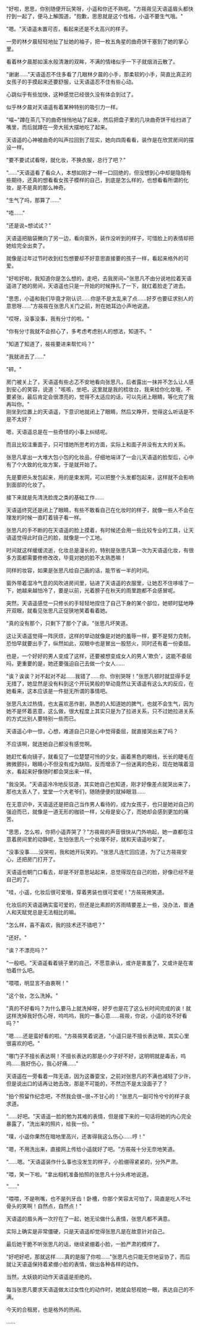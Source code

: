 <link rel="stylesheet" href="../../styles/text.css" />

"好啦，思思，你别随便开玩笑呀，小遥和你还不熟呢。"方莜莜见天语遥眉头都快拧到一起了，便马上解围道，"抱歉，思思就是这个性格，小遥不要生气哦。"

"嗯。"天语遥未置可否，看起来还是不太高兴的样子。

一旁的林夕晨轻轻地扯了扯她的袖子，把一枚五角星的曲奇饼干塞到了她的掌心里。

看着林夕晨那如溪水般清澈的双眸，不满的情绪似乎一下子就烟消云散了。

"谢谢......"天语遥忍不住多看了几眼林夕晨的小手，那柔软的小手，简直比真正的女孩子的手摸起来还要舒服，让天语遥忍不住有些心动。

心跳似乎有些加快，这种感觉已经很久没有体会到过了。

似乎林夕晨对天语遥有着某种特别的吸引力一样。

"喵\~"蹲在茶几下的曲奇悄悄地站了起来，然后把盘子里的几块曲奇饼干给扫进了嘴里，而后就蹲在一旁大摇大摆地吃了起来。

天语遥的心神被曲奇的叫声拉回到了现实，她向四周看看，装作是在欣赏房间的摆设一样。

"要不要试试看呀，就化妆，不换衣服，总行了吧？"

"......"天语遥看了看众人，本想如刚才一样一口回绝的，但没想到心中却是隐隐有些期待，还真的想看看女孩子模样的自己，到底是怎么样的，也想看看所谓的化妆，是不是真的那么神奇。

"生气了吗，那算了......"

"唔......"

"还是说\~想试试？"

天语遥把脑袋撇向了另一边，看向窗外，装作没听到的样子，可惜脸上的表情却把她给完全出卖了。

就像是过年过节时收到红包想要却不好意思直接要的孩子一样，看起来格外的可爱。

"好啦好啦，我知道你是怎么想的，走吧，去我房间\~"张思凡不由分说地拉着天语遥进了她的房间，天语遥也只是一开始的时候挣扎了一下，就红着脸走了进去。

"思思，小遥和我们毕竟才刚认识......你是不是太乱来了点......好歹也要征求别人的意思呀......"方莜莜在张思凡关门之前，附在她耳边小声地说道。

"哎呀，没事没事，我有分寸的啦。"

"你有分寸我就不会担心了，多考虑考虑别人的想法，知道不。"

"知道了知道了，莜莜要进来帮忙吗？"

"我就进去了......"

"砰。"

房门被关上了，天语遥有些忐忑不安地看向张思凡，后者露出一抹并不怎么让人感到安心的笑容，说道："咳咳，坐吧，这里就是我的梳妆台，我来给你化妆哦，不要紧张，最后肯定会很漂亮的，觉得不太适应的话，可以先闭上眼睛，等化完了我再叫你。"\
刚坐到位置上的天语遥，下意识地就闭上了眼睛，然后又睁开，觉得这么听话是不是不太好？

嗯，天语遥总是在一些奇怪的小事上纠结呢。

而且比较注重面子，只可惜她所思考的方面，实际上和面子并没有太大的关系。

张思凡拿出一大堆大包小包的化妆品，仔细地端详了一会儿天语遥的脸型后，心中有了个大致的化妆方案，于是就开始了。

先是要把头发包起来，用的是束发网，可以把整个头发都包起来，这样就不会影响到面部的化妆了。

接下来就是先清洗脸庞之类的基础工作......

天语遥终究还是闭上了眼睛，有些不敢看自己在化妆时的样子，就像一些人不会在理发的时候一直盯着镜子看一样。

张思凡的手不断的在天语遥的脸上摸着，有时候还会用一些比较专业的工具，让天语遥觉得此时自己的脸，就像是一个工地。

时间就这样缓缓流逝，化妆总是漫长的，特别是张思凡第一次为天语遥化妆，有很多方面都需要修修改改，毕竟对她的脸不太熟悉嘛！

同样的妆容，如果是张思凡给自己画的话，能节省一半的时间。

窗外带着湿冷气息的风吹进房间里，钻进了天语遥的衣服里，让她忍不住哆嗦了一下，她越来越怕冷了，要是以前，光着膀子在秋天的雨里跑都不会感冒呢。

突然，天语遥感觉一只修长的手轻轻地捏住了自己下身的某个部位，她顿时猛地睁开双眼，就看见张思凡正促狭地笑着看着她。

"真的没有那个，只剩下了那个了诶。"张思凡坏笑道。

这让天语遥觉得一阵厌烦，这样的举动就像是对她的羞辱一样，要不是努力克制，恐怕早就要出手了，纵然如此，双眼中也是冒出一股怒火，同时还有着一份委屈。

也是，一个好好的男人变成了这样，还要被想变成女人的男人'欺负'，这能不委屈吗，更重要的是，她还要强迫自己去做一个女人......

"诶？诶诶？对不起对不起......我错了......你、你别哭呀！"张思凡顿时就显得手足无措了，她显然是没有料到这个开玩笑般的举动竟然让天语遥有这么大的反应，在她看来，这本应该是一件挺无所谓的事情吧。

张思凡太过热情，也太喜欢恶作剧，熟悉的人知道她的脾气，也就不会生气，因为她不是怀着恶意，这么做，很大程度上其实只是为了拉进关系，只不过她拉进关系的方式比别人要特别一些而已。

天语遥心中一惊，心想，难道自己只是心中觉得委屈，就直接哭出来了吗？

不应该啊，就连她自己都没有感觉啊。

她赶忙看向镜子，就看见了一位楚楚可怜的少女，画着黑色的眼线，长长的睫毛在微微颤抖，眼睛小不但没有成为缺陷，反而增添了一份迷离的色彩，现在她噙着泪水，看起来好像随时都会哭出来一样。

"我没哭。"天语遥冷冷地反驳道，其实她自己也知道，刚才好像差点就哭出来了，那也太丢人了，堂堂一个大老爷们，随随便便的就掉眼泪......

在无意识中，天语遥还是把自己当作男人看待的，成为女孩子，也只是她对自己的强迫而已，就像是一道无形的枷锁一样，父母是安心了，而她却会感到更加的痛苦。

"思思，怎么啦，你把小遥弄哭了？"方莜莜的声音很快从门外响起，她一直都在注意着房间里的动静呢，生怕张思凡一个处理不好，就和天语遥吵架了。

"没事没事......没哭啦，我和她开玩笑的。"张思凡连忙回应道，为了让方莜莜安心，还把房门打开了。

天语遥也朝门口看去，却是不好意思站起来，总觉得现在自己的脸，好像已经不是自己的了。

"哇，小遥，化妆后很可爱哦，穿着男装也很可爱呢！"方莜莜微笑道。

化妆后的天语遥确实蛮可爱的，但还是比素颜的苏雨晴要差上一些，没办法，普通人和天赋党总是无法相比的嘛。

"怎么样，喜不喜欢，我的技术还不错吧？"

"还好。"

"诶？不漂亮吗？"

"一般吧。"天语遥看着镜子里的自己，不愿意承认，或许是害羞了，又或许是在害怕着什么吧。

"喂喂，明显言不由衷啊！"

"这个妆，怎么洗掉。"

"真的不好看吗？为什么要马上就洗掉呀，好歹也是花了这么长时间完成的诶！就这样洗掉我好伤心呀，呜呜呜，我的一番心意......莜莜，你说，小遥的妆不好看吗？"

"嗯......还是蛮好看的啦。"方莜莜笑着说道，"小遥只是不擅长表达嘛，其实心里很喜欢的吧。"

"哪门子不擅长表达啊！不擅长表达的那是小夕子好不好，这明明就是毒舌，呜呜......我好伤心，我心好痛......"

天语遥在一旁看着一阵无语，因为这番耍宝，之前对张思凡的不满也减轻了少许，但是说出口的话再让她去改，那是不可能的，不然岂不是太没面子了？

"拍个照留作纪念吧，不然我会很\~很\~不甘心的！"张思凡一副可怜兮兮的样子哀求道。

"......好吧。"天语遥一脸的勉为其难的表情，但是接下来的一句话将她的内心完全暴露了，"洗出来的照片，给我一份。"

"噗，小遥你果然在暗地里高兴，还害得我这么伤心......哼！"

"嗯，不用洗出来，直接网上传给小遥就好了吧。"方莜莜十分无奈地笑道。

"......嗯。"天语遥装作什么事也没发生的样子，小脸绷得紧紧的，分外严肃。

"喂，笑一下啦。"拿出相机准备拍照的张思凡十分头疼地说道。

"......"

"喂喂，不是咧嘴，也不是列牙齿！卧槽，你那个笑容太可怕了，简直是吃人不吐骨头的笑啊！自然点，自然点！"

天语遥的眉头再一次拧在了一起，她无论做什么表情，张思凡都不满意。

实际上确实是非常僵硬，只是天语遥却觉得张思凡是在故意针对自己。

最后她干脆不听张思凡的话，继续紧绷着小脸，一脸严肃的模样了。

"好吧好吧，那就这样......真的是服了你啦......"张思凡也只能无奈地妥协了，而后就让天语遥保持着紧绷小脸的表情，做出各种各样的动作。

当然，太妖娆的动作天语遥是拒绝的。

每当张思凡要求天语遥做太过女性化的动作时，她就会怒视她一眼，表达自己的不满。

今天的合租房，也是格外的热闹。

......
